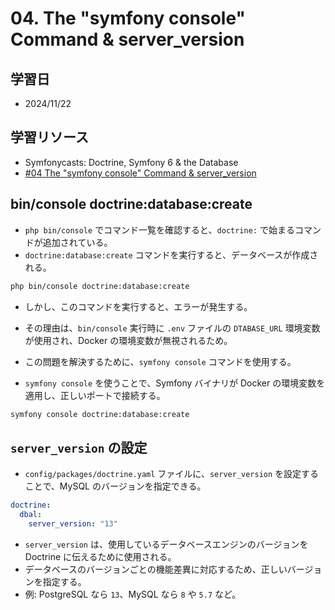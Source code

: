 # 04. The "symfony console" Command & server_version

## 学習日

- 2024/11/22

## 学習リソース

- Symfonycasts: Doctrine, Symfony 6 & the Database
- [#04 The "symfony console" Command & server_version](https://symfonycasts.com/screencast/symfony-doctrine/console)

## bin/console doctrine:database:create

- `php bin/console` でコマンド一覧を確認すると、`doctrine:` で始まるコマンドが追加されている。
- `doctrine:database:create` コマンドを実行すると、データベースが作成される。

```bash
php bin/console doctrine:database:create
```

- しかし、このコマンドを実行すると、エラーが発生する。
- その理由は、`bin/console` 実行時に `.env` ファイルの `DTABASE_URL` 環境変数が使用され、Docker の環境変数が無視されるため。

- この問題を解決するために、`symfony console` コマンドを使用する。
- `symfony console` を使うことで、Symfony バイナリが Docker の環境変数を適用し、正しいポートで接続する。

```bash
symfony console doctrine:database:create
```

## `server_version` の設定

- `config/packages/doctrine.yaml` ファイルに、`server_version` を設定することで、MySQL のバージョンを指定できる。

```yaml
doctrine:
  dbal:
    server_version: "13"
```

- `server_version` は、使用しているデータベースエンジンのバージョンを Doctrine に伝えるために使用される。
- データベースのバージョンごとの機能差異に対応するため、正しいバージョンを指定する。
- 例: PostgreSQL なら `13`、MySQL なら `8` や `5.7` など。
